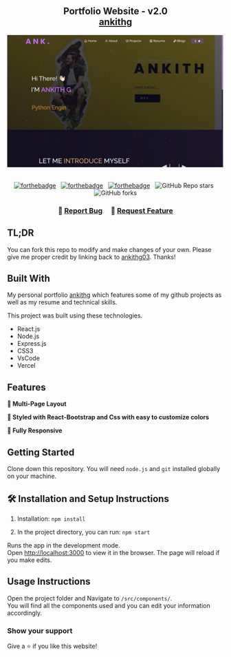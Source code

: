 <h2 align="center">
  Portfolio Website - v2.0<br/>
  <a href="https://ankith.herokuapp.com/" target="_blank">ankithg</a>
</h2>
<div align="center">
  <img alt="Demo" src="./Images/readme-bg.png" />
</div>

<br/>

<center>

[![forthebadge](https://forthebadge.com/images/badges/built-with-love.svg)](https://forthebadge.com) &nbsp;
[![forthebadge](https://forthebadge.com/images/badges/made-with-javascript.svg)](https://forthebadge.com) &nbsp;
[![forthebadge](https://forthebadge.com/images/badges/open-source.svg)](https://forthebadge.com) &nbsp;
![GitHub Repo stars](https://img.shields.io/github/stars/ankithg03/Portfolio?color=red&logo=github&style=for-the-badge) &nbsp;
![GitHub forks](https://img.shields.io/github/forks/ankithg03/Portfolio?color=red&logo=github&style=for-the-badge)

</center>

<h3 align="center">
    🔹
    <a href="https://github.com/ankithg03/Portfolio/issues">Report Bug</a> &nbsp; &nbsp;
    🔹
    <a href="https://github.com/ankithg03/Portfolio/issues">Request Feature</a>
</h3>

## TL;DR

You can fork this repo to modify and make changes of your own. Please give me proper credit by linking back to [ankithg03](https://github.com/ankithg03/Portfolio). Thanks!

## Built With

My personal portfolio <a href="http://ankith.herokuapp.com/" target="_blank">ankithg</a> which features some of my github projects as well as my resume and technical skills.<br/>

This project was built using these technologies.

- React.js
- Node.js
- Express.js
- CSS3
- VsCode
- Vercel

## Features

**📖 Multi-Page Layout**

**🎨 Styled with React-Bootstrap and Css with easy to customize colors**

**📱 Fully Responsive**

## Getting Started

Clone down this repository. You will need `node.js` and `git` installed globally on your machine.

## 🛠 Installation and Setup Instructions

1. Installation: `npm install`

2. In the project directory, you can run: `npm start`

Runs the app in the development mode.\
Open [http://localhost:3000](http://localhost:3000) to view it in the browser.
The page will reload if you make edits.

## Usage Instructions

Open the project folder and Navigate to `/src/components/`. <br/>
You will find all the components used and you can edit your information accordingly.

### Show your support

Give a ⭐ if you like this website!
